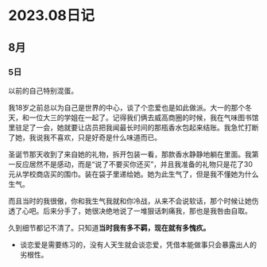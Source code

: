 # 2023.08日记

## 8月

### 5日
以前的自己特别混蛋。

我18岁之前总以为自己是世界的中心，谈了个恋爱也是如此做派。大一的那个冬天，和一位大三的学姐在一起了。记得我们俩去威高商圈的时候，我在气味图书馆里驻足了一会，她就要让店员把我闻最长时间的那瓶香水包起来结账。我急忙打断了她，我说我不喜欢，只是好奇是什么味道而已。

圣诞节那天收到了来自她的礼物，拆开包装一看，那款香水静静地躺在里面。我第一反应居然不是感动，而是“说了不要买你还买”，并且我准备的礼物只是花了30元从学校商店买的围巾。装在袋子里递给她。她为此生气了，但是我不懂她为什么生气。

而且当时的我很傲，你和我生气我就和你冷战，从来不会说软话，那个时候让她伤透了心吧。后来分手了，她很决绝地说了一堆狠话刺痛我，那也是我咎由自取。

久到细节都记不清了。只知道**当时我有多不羁，现在就有多愧疚。**

- 谈恋爱是需要练习的，没有人天生就会谈恋爱，凭借本能做事只会暴露出人的劣根性。





